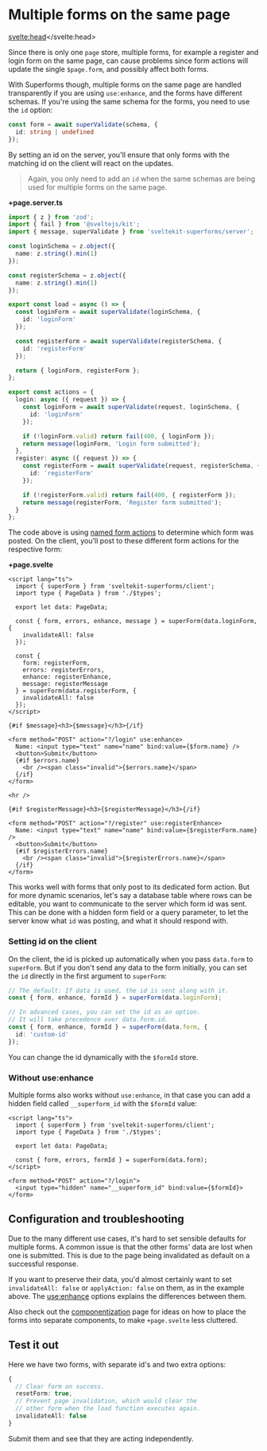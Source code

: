 <script lang="ts">
	import Form from './Form.svelte'
  import Next from '$lib/Next.svelte'
	import SuperDebug from 'sveltekit-superforms/client/SuperDebug.svelte'
  import { concepts } from '$lib/navigation/sections'

	export let data;
</script>

# Multiple forms on the same page

<svelte:head><title>Multiple forms on the same page</title></svelte:head>

Since there is only one `page` store, multiple forms, for example a register and login form on the same page, can cause problems since form actions will update the single `$page.form`, and possibly affect both forms.

With Superforms though, multiple forms on the same page are handled transparently if you are using `use:enhance`, and the forms have different schemas. If you're using the same schema for the forms, you need to use the `id` option:

```ts
const form = await superValidate(schema, {
  id: string | undefined
});
```

By setting an id on the server, you'll ensure that only forms with the matching id on the client will react on the updates.

> Again, you only need to add an `id` when the same schemas are being used for multiple forms on the same page.

**+page.server.ts**

```ts
import { z } from 'zod';
import { fail } from '@sveltejs/kit';
import { message, superValidate } from 'sveltekit-superforms/server';

const loginSchema = z.object({
  name: z.string().min(1)
});

const registerSchema = z.object({
  name: z.string().min(1)
});

export const load = async () => {
  const loginForm = await superValidate(loginSchema, {
    id: 'loginForm'
  });

  const registerForm = await superValidate(registerSchema, {
    id: 'registerForm'
  });

  return { loginForm, registerForm };
};

export const actions = {
  login: async ({ request }) => {
    const loginForm = await superValidate(request, loginSchema, {
      id: 'loginForm'
    });

    if (!loginForm.valid) return fail(400, { loginForm });
    return message(loginForm, 'Login form submitted');
  },
  register: async ({ request }) => {
    const registerForm = await superValidate(request, registerSchema, {
      id: 'registerForm'
    });

    if (!registerForm.valid) return fail(400, { registerForm });
    return message(registerForm, 'Register form submitted');
  }
};
```

The code above is using [named form actions](https://kit.svelte.dev/docs/form-actions#named-actions) to determine which form was posted. On the client, you'll post to these different form actions for the respective form:

**+page.svelte**

```svelte
<script lang="ts">
  import { superForm } from 'sveltekit-superforms/client';
  import type { PageData } from './$types';

  export let data: PageData;

  const { form, errors, enhance, message } = superForm(data.loginForm, {
    invalidateAll: false
  });

  const {
    form: registerForm,
    errors: registerErrors,
    enhance: registerEnhance,
    message: registerMessage
  } = superForm(data.registerForm, {
    invalidateAll: false
  });
</script>

{#if $message}<h3>{$message}</h3>{/if}

<form method="POST" action="?/login" use:enhance>
  Name: <input type="text" name="name" bind:value={$form.name} />
  <button>Submit</button>
  {#if $errors.name}
    <br /><span class="invalid">{$errors.name}</span>
  {/if}
</form>

<hr />

{#if $registerMessage}<h3>{$registerMessage}</h3>{/if}

<form method="POST" action="?/register" use:registerEnhance>
  Name: <input type="text" name="name" bind:value={$registerForm.name} />
  <button>Submit</button>
  {#if $registerErrors.name}
    <br /><span class="invalid">{$registerErrors.name}</span>
  {/if}
</form>
```

This works well with forms that only post to its dedicated form action. But for more dynamic scenarios, let's say a database table where rows can be editable, you want to communicate to the server which form id was sent. This can be done with a hidden form field or a query parameter, to let the server know what `id` was posting, and what it should respond with.

### Setting id on the client

On the client, the id is picked up automatically when you pass `data.form` to `superForm`. But if you don't send any data to the form initially, you can set the `id` directly in the first argument to `superForm`:

```ts
// The default: If data is used, the id is sent along with it.
const { form, enhance, formId } = superForm(data.loginForm);

// In advanced cases, you can set the id as an option.
// It will take precedence over data.form.id.
const { form, enhance, formId } = superForm(data.form, {
  id: 'custom-id'
});
```

You can change the id dynamically with the `$formId` store.

### Without use:enhance

Multiple forms also works without `use:enhance`, in that case you can add a hidden field called `__superform_id` with the `$formId` value:

```svelte
<script lang="ts">
  import { superForm } from 'sveltekit-superforms/client';
  import type { PageData } from './$types';

  export let data: PageData;

  const { form, errors, formId } = superForm(data.form);
</script>

<form method="POST" action="?/login">
  <input type="hidden" name="__superform_id" bind:value={$formId}>
</form>
```

## Configuration and troubleshooting

Due to the many different use cases, it's hard to set sensible defaults for multiple forms. A common issue is that the other forms' data are lost when one is submitted. This is due to the page being invalidated as default on a successful response. 

If you want to preserve their data, you'd almost certainly want to set `invalidateAll: false` or `applyAction: false` on them, as in the example above. The [use:enhance](/concepts/enhance) options explains the differences between them.

Also check out the [componentization](/components) page for ideas on how to place the forms into separate components, to make `+page.svelte` less cluttered.

## Test it out

Here we have two forms, with separate id's and two extra options:

```ts
{
  // Clear form on success.
  resetForm: true,
  // Prevent page invalidation, which would clear the
  // other form when the load function executes again.
  invalidateAll: false
}
```

Submit them and see that they are acting independently.

<Form {data} />

<Next section={concepts} />
